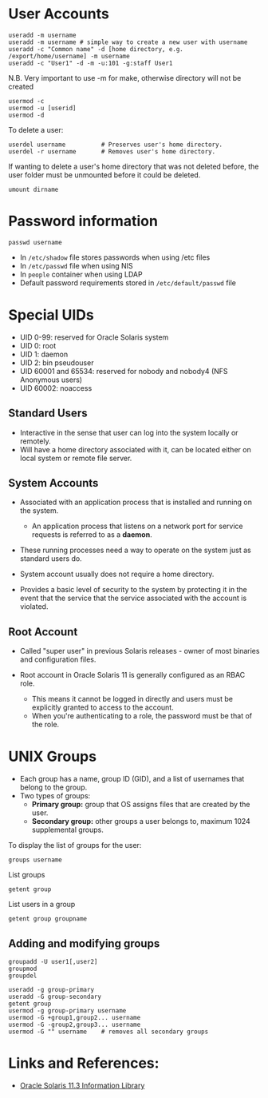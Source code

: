 # User Accounts

```
useradd -m username
useradd -m username	# simple way to create a new user with username
useradd -c "Common name" -d [home directory, e.g. /export/home/username] -m username
useradd -c "User1" -d -m -u:101 -g:staff User1
```
N.B. Very important to use -m for make, otherwise directory will not be created
```
usermod -c
usermod -u [userid]
usermod -d
```
To delete a user:
```
userdel username          # Preserves user's home directory.
userdel -r username       # Removes user's home directory.
```
If wanting to delete a user's home directory that was not deleted before, the user folder must be unmounted before it could be deleted.
```
umount dirname
```

# Password information
```
passwd username
```
- In `/etc/shadow` file stores passwords when using /etc files
- In `/etc/passwd` file when using NIS
- In `people` container when using LDAP
- Default password requirements stored in `/etc/default/passwd` file

# Special UIDs
- UID 0-99: reserved for Oracle Solaris system
- UID 0: root
- UID 1: daemon
- UID 2: bin pseudouser
- UID 60001 and 65534: reserved for nobody and nobody4 (NFS Anonymous users)
- UID 60002: noaccess

## Standard Users

- Interactive in the sense that user can log into the system locally or remotely.
- Will have a home directory associated with it, can be located either on local system or remote file server.

## System Accounts

- Associated with an application process that is installed and running on the system.

  - An application process that listens on a network port for service requests is referred to as a **daemon**.

- These running processes need a way to operate on the system just as standard users do.
- System account usually does not require a home directory.
- Provides a basic level of security to the system by protecting it in the event that the service that the service associated  with the account is violated.

## Root Account

- Called "super user" in previous Solaris releases - owner of most binaries and configuration files.
- Root account in Oracle Solaris 11 is generally configured as an RBAC role.

  - This means it cannot be logged in directly and users must be explicitly granted to access to the account.
  - When you're authenticating to a role, the password must be that of the role.

# UNIX Groups
- Each group has a name, group ID (GID), and a list of usernames that belong to the group.
- Two types of groups:
    - **Primary group:** group that OS assigns files that are created by the user.
    - **Secondary group:** other groups a user belongs to, maximum 1024 supplemental groups.

To display the list of groups for the user:
```
groups username
```
List groups
```
getent group
```
List users in a group
```
getent group groupname
```

## Adding and modifying groups
```
groupadd -U user1[,user2]
groupmod
groupdel

useradd -g group-primary
useradd -G group-secondary
getent group
usermod -g group-primary username
usermod -G +group1,group2... username
usermod -G -group2,group3... username
usermod -G "" username    # removes all secondary groups
```

# Links and References:
- [Oracle Solaris 11.3 Information Library](https://docs.oracle.com/cd/E53394_01/)
